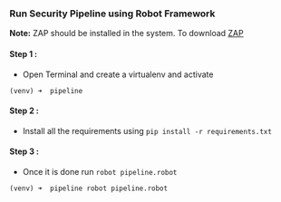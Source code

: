 ### Run Security Pipeline using Robot Framework

**Note:** ZAP should be installed in the system. To download [ZAP](https://www.owasp.org/index.php/OWASP_Zed_Attack_Proxy_Project)

#### Step 1 : 
* Open Terminal and create a virtualenv and activate

```commandline
(venv) ➜  pipeline
```


#### Step 2 :

* Install all the requirements using `pip install -r requirements.txt`


#### Step 3 :

* Once it is done run `robot pipeline.robot`

```commandline
(venv) ➜  pipeline robot pipeline.robot
```
